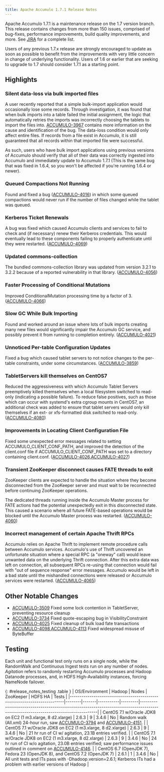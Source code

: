 ```yaml
---
title: Apache Accumulo 1.7.1 Release Notes
---
```


Apache Accumulo 1.7.1 is a maintenance release on the 1.7 version branch. This
release contains changes from more than 150 issues, comprised of bug-fixes,
performance improvements, build quality improvements, and more. See
[JIRA][JIRA_171] for a complete list.

Users of any previous 1.7.x release are strongly encouraged to update as soon
as possible to benefit from the improvements with very little concern in change
of underlying functionality. Users of 1.6 or earlier that are seeking to
upgrade to 1.7 should consider 1.7.1 as a starting point.

## Highlights

### Silent data-loss via bulk imported files

A user recently reported that a simple bulk-import application would
occasionally lose some records. Through investigation, it was found that when
bulk imports into a table failed the initial assignment, the logic that
automatically retries the imports was incorrectly choosing the tablets to
import the files into. [ACCUMULO-3967][ACCUMULO-3967] contains more information
on the cause and identification of the bug. The data-loss condition would only
affect entire files. If records from a file exist in Accumulo, it is still
guaranteed that all records within that imported file were successful.

As such, users who have bulk import applications using previous versions of
Accumulo should verify that all of their data was correctly ingested into
Accumulo and immediately update to Accumulo 1.7.1 (This is the same bug that
was fixed in 1.6.4, so you won't be affected if you're running 1.6.4 or newer).

### Queued Compactions Not Running

Found and fixed a bug ([ACCUMULO-4016][ACCUMULO-4016]) in which some queued
compactions would never run if the number of files changed while the tablet was
queued.

### Kerberos Ticket Renewals

A bug was fixed which caused Accumulo clients and services to fail to check and
(if necessary) renew their Kerberos credentials. This would eventually lead to
these components failing to properly authenticate until they were restarted.
([ACCUMULO-4069][ACCUMULO-4069])

### Updated commons-collection

The bundled commons-collection library was updated from version 3.2.1 to 3.2.2
because of a reported vulnerability in that library.
([ACCUMULO-4056][ACCUMULO-4056])

### Faster Processing of Conditional Mutations

Improved ConditionalMutation processing time by a factor of 3.
([ACCUMULO-4066][ACCUMULO-4066])

### Slow GC While Bulk Importing

Found and worked around an issue where lots of bulk imports creating many new
files would significantly impair the Accumulo GC service, and possibly prevent
it from running to completion entirely. ([ACCUMULO-4021][ACCUMULO-4021])

### Unnoticed Per-table Configuration Updates

Fixed a bug which caused tablet servers to not notice changes to the per-table
constraints, under some circumstances. ([ACCUMULO-3859][ACCUMULO-3859])

### TabletServers kill themselves on CentOS7

Reduced the aggressiveness with which Accumulo Tablet Servers preemptively
killed themselves when a local filesystem switched to read-only (indicating a
possible failure). To reduce false positives, such as those which can occur
with systemd's extra cgroup mounts in CentOS7, an additional check was added to
ensure that tablet servers would only kill themselves if an ext- or
xfs-formatted disk switched to read-only. ([ACCUMULO-4080][ACCUMULO-4080])

### Improvements in Locating Client Configuration File

Fixed some unexpected error messages related to setting
ACCUMULO_CLIENT_CONF_PATH, and improved the detection of the client.conf file if
ACCUMULO_CLIENT_CONF_PATH was set to a directory containing client.conf.
([ACCUMULO-4026][ACCUMULO-4026],[ACCUMULO-4027][ACCUMULO-4027])

### Transient ZooKeeper disconnect causes FATE threads to exit

ZooKeeper clients are expected to handle the situation where they become
disconnected from the ZooKeeper server and must wait to be reconnected
before continuing ZooKeeper operations.

The dedicated threads running inside the Accumulo Master process for FATE
actions had the potential unexpectedly exit in this disconnected state.
This caused a scenario where all future FATE-based operations would
be blocked until the Accumulo Master process was restarted. ([ACCUMULO-4060][ACCUMULO-4060])

### Incorrect management of certain Apache Thrift RPCs

Accumulo relies on Apache Thrift to implement remote procedure calls between
Accumulo services. Accumulo's use of Thrift uncovered an unfortunate situation
where a special RPC (a "oneway" call) would leave unwanted data on the underlying
Thrift connection. After this extra data was left on connection, all subsequent RPCs
re-using that connection would fail with "out of sequence response" error messages.
Accumulo would be left in a bad state until the mishandled connections were released
or Accumulo services were restarted. ([ACCUMULO-4065][ACCUMULO-4065])

## Other Notable Changes

 * [ACCUMULO-3509][ACCUMULO-3509] Fixed some lock contention in TabletServer, preventing resource cleanup
 * [ACCUMULO-3734][ACCUMULO-3734] Fixed quote-escaping bug in VisibilityConstraint
 * [ACCUMULO-4025][ACCUMULO-4025] Fixed cleanup of bulk load fate transactions
 * [ACCUMULO-4098][ACCUMULO-4098],[ACCUMULO-4113][ACCUMULO-4113] Fixed widespread misuse of ByteBuffer

## Testing

Each unit and functional test only runs on a single node, while the RandomWalk
and Continuous Ingest tests run on any number of nodes. *Agitation* refers to
randomly restarting Accumulo processes and Hadoop Datanode processes, and, in
HDFS High-Availability instances, forcing NameNode failover.

{: #release_notes_testing .table }
| OS/Environment                                                            | Hadoop | Nodes | ZooKeeper | HDFS HA | Tests                                                                                                                                |
|---------------------------------------------------------------------------|--------|-------|-----------|---------|--------------------------------------------------------------------------------------------------------------------------------------|
| CentOS 7.1 w/Oracle JDK8 on EC2 (1 m3.xlarge, 8 d2.xlarge)                | 2.6.3  | 9     | 3.4.6     | No      | Random walk (All.xml) 24-hour run, saw [ACCUMULO-3794][ACCUMULO-3794] and [ACCUMULO-4151][ACCUMULO-4151].                            |
| CentOS 7.1 w/Oracle JDK8 on EC2 (1 m3.xlarge, 8 d2.xlarge)                | 2.6.3  | 9     | 3.4.6     | No      | 21 hr run of CI w/ agitation, 23.1B entries verified.                                                                                |
| CentOS 7.1 w/Oracle JDK8 on EC2 (1 m3.xlarge, 8 d2.xlarge)                | 2.6.3  | 9     | 3.4.6     | No      | 24 hr run of CI w/o agitation, 23.0B entries verified; saw performance issues outlined in comment on [ACCUMULO-4146][ACCUMULO-4146]. |
| CentOS 6.7 (OpenJDK 7), Fedora 23 (OpenJDK 8), and CentOS 7.2 (OpenJDK 7) | 2.6.1  | 1     | 3.4.6     | No      | All unit tests and ITs pass with -Dhadoop.version=2.6.1; Kerberos ITs had a problem with earlier versions of Hadoop                  |

[JIRA_171]: https://issues.apache.org/jira/browse/ACCUMULO/fixforversion/12329940

[ACCUMULO-3509]: https://issues.apache.org/jira/browse/ACCUMULO-3509
[ACCUMULO-3734]: https://issues.apache.org/jira/browse/ACCUMULO-3734
[ACCUMULO-3794]: https://issues.apache.org/jira/browse/ACCUMULO-3794
[ACCUMULO-3859]: https://issues.apache.org/jira/browse/ACCUMULO-3859
[ACCUMULO-3967]: https://issues.apache.org/jira/browse/ACCUMULO-3967
[ACCUMULO-4016]: https://issues.apache.org/jira/browse/ACCUMULO-4016
[ACCUMULO-4021]: https://issues.apache.org/jira/browse/ACCUMULO-4021
[ACCUMULO-4025]: https://issues.apache.org/jira/browse/ACCUMULO-4025
[ACCUMULO-4026]: https://issues.apache.org/jira/browse/ACCUMULO-4026
[ACCUMULO-4027]: https://issues.apache.org/jira/browse/ACCUMULO-4027
[ACCUMULO-4056]: https://issues.apache.org/jira/browse/ACCUMULO-4056
[ACCUMULO-4060]: https://issues.apache.org/jira/browse/ACCUMULO-4060
[ACCUMULO-4065]: https://issues.apache.org/jira/browse/ACCUMULO-4065
[ACCUMULO-4066]: https://issues.apache.org/jira/browse/ACCUMULO-4066
[ACCUMULO-4069]: https://issues.apache.org/jira/browse/ACCUMULO-4069
[ACCUMULO-4080]: https://issues.apache.org/jira/browse/ACCUMULO-4080
[ACCUMULO-4098]: https://issues.apache.org/jira/browse/ACCUMULO-4098
[ACCUMULO-4113]: https://issues.apache.org/jira/browse/ACCUMULO-4113
[ACCUMULO-4146]: https://issues.apache.org/jira/browse/ACCUMULO-4146
[ACCUMULO-4151]: https://issues.apache.org/jira/browse/ACCUMULO-4151

